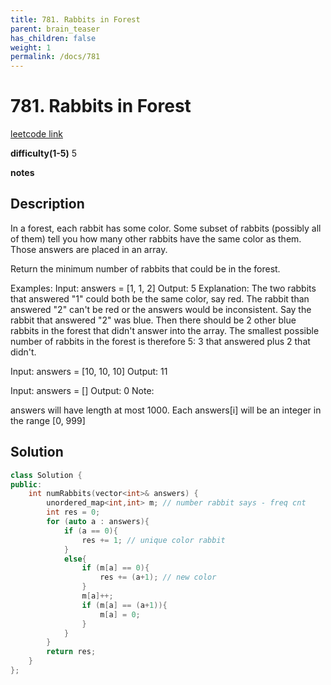 ```yaml
---
title: 781. Rabbits in Forest
parent: brain_teaser
has_children: false
weight: 1
permalink: /docs/781
---
```

# 781. Rabbits in Forest
[leetcode link](https://leetcode.com/problems/rabbits-in-forest/)

**difficulty(1-5)** 
5

**notes**

## Description
In a forest, each rabbit has some color. Some subset of rabbits (possibly all of them) tell you how many other rabbits have the same color as them. Those answers are placed in an array.

Return the minimum number of rabbits that could be in the forest.

Examples:
Input: answers = [1, 1, 2]
Output: 5
Explanation:
The two rabbits that answered "1" could both be the same color, say red.
The rabbit than answered "2" can't be red or the answers would be inconsistent.
Say the rabbit that answered "2" was blue.
Then there should be 2 other blue rabbits in the forest that didn't answer into the array.
The smallest possible number of rabbits in the forest is therefore 5: 3 that answered plus 2 that didn't.

Input: answers = [10, 10, 10]
Output: 11

Input: answers = []
Output: 0
Note:

answers will have length at most 1000.
Each answers[i] will be an integer in the range [0, 999]

## Solution
```c++
class Solution {
public:
    int numRabbits(vector<int>& answers) {
        unordered_map<int,int> m; // number rabbit says - freq cnt
        int res = 0;
        for (auto a : answers){
            if (a == 0){
                res += 1; // unique color rabbit
            }
            else{
                if (m[a] == 0){
                    res += (a+1); // new color
                }
                m[a]++;
                if (m[a] == (a+1)){
                    m[a] = 0;
                }
            }
        }
        return res;
    }
};
```

<!-- 
Blue label
{: .label .label-blue }

Stable
{: .label .label-green }

New release
{: .label .label-purple }

Coming soon
{: .label .label-yellow }

Deprecated
{: .label .label-red } -->
